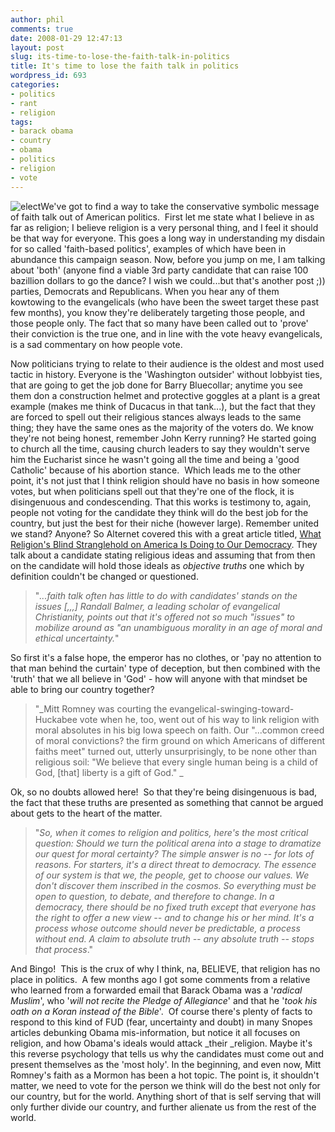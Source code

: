 ```yaml
---
author: phil
comments: true
date: 2008-01-29 12:47:13
layout: post
slug: its-time-to-lose-the-faith-talk-in-politics
title: It's time to lose the faith talk in politics
wordpress_id: 693
categories:
- politics
- rant
- religion
tags:
- barack obama
- country
- obama
- politics
- religion
- vote
---
```


![elect](http://www.fak3r.com/wp-content/uploads/2008/01/elect2.jpg)We've got to find a way to take the conservative symbolic message of faith talk out of American politics.  First let me state what I believe in as far as religion; I believe religion is a very personal thing, and I feel it should be that way for everyone.  This goes a long way in understanding my disdain for so called 'faith-based politics', examples of which have been in abundance this campaign season.  Now, before you jump on me, I am talking about 'both' (anyone find a viable 3rd party candidate that can raise 100 bazillion dollars to go the dance? I wish we could...but that's another post ;)) parties, Democrats and Republicans.  When you hear any of them kowtowing to the evangelicals (who have been the sweet target these past few months), you know they're deliberately targeting those people, and those people only.  The fact that so many have been called out to 'prove' their conviction is the true one, and in line with the vote heavy evangelicals, is a sad commentary on how people vote.
<!-- more -->
Now politicians trying to relate to their audience is the oldest and most used tactic in history.  Everyone is the 'Washington outsider' without lobbyist ties, that are going to get the job done for Barry Bluecollar; anytime you see them don a construction helmet and protective goggles at a plant is a great example (makes me think of Ducacus in that tank...), but the fact that they are forced to spell out their religious stances always leads to the same thing; they have the same ones as the majority of the voters do.  We know they're not being honest, remember John Kerry running?  He started going to church all the time, causing church leaders to say they wouldn't serve him the Eucharist since he wasn't going all the time and being a 'good Catholic' because of his abortion stance.  Which leads me to the other point, it's not just that I think religion should have no basis in how someone votes, but when politicians spell out that they're one of the flock, it is disingenuous and condescending.  That this works is testimony to, again, people not voting for the candidate they think will do the best job for the country, but just the best for their niche (however large).  Remember united we stand?  Anyone?  So Alternet covered this with a great article titled, [What Religion's Blind Stranglehold on America Is Doing to Our Democracy](http://www.alternet.org/story/73764/?page=entire).  They talk about a candidate stating religious ideas and assuming that from then on the candidate will hold those ideals as _objective truths_ one which by definition couldn't be changed or questioned.


> "_...faith talk often has little to do with candidates' stands on the issues [,,,] Randall Balmer, a leading scholar of evangelical Christianity, points out that it's offered not so much "issues" to mobilize around as "an unambiguous morality in an age of moral and ethical uncertainty._"


So first it's a false hope, the emperor has no clothes, or 'pay no attention to that man behind the curtain' type of deception, but then combined with the 'truth' that we all believe in 'God' - how will anyone with that mindset be able to bring our country together?


> "_Mitt Romney was courting the evangelical-swinging-toward-Huckabee vote when he, too, went out of his way to link religion with moral absolutes in his big Iowa speech on faith. Our "...common creed of moral convictions? the firm ground on which Americans of different faiths meet" turned out, utterly unsurprisingly, to be none other than religious soil: "We believe that every single human being is a child of God, [that] liberty is a gift of God." _


Ok, so no doubts allowed here!  So that they're being disingenuous is bad, the fact that these truths are presented as something that cannot be argued about gets to the heart of the matter.


> "_So, when it comes to religion and politics, here's the most critical question: Should we turn the political arena into a stage to dramatize our quest for moral certainty? The simple answer is no -- for lots of reasons. For starters, it's a direct threat to democracy. The essence of our system is that we, the people, get to choose our values. We don't discover them inscribed in the cosmos. So everything must be open to question, to debate, and therefore to change. In a democracy, there should be no fixed truth except that everyone has the right to offer a new view -- and to change his or her mind. It's a process whose outcome should never be predictable, a process without end. A claim to absolute truth -- any absolute truth -- stops that process_."


And Bingo!  This is the crux of why I think, na, BELIEVE, that religion has no place in politics.  A few months ago I got some comments from a relative who learned from a forwarded email that Barack Obama was a '_radical Muslim_', who '_will not recite the Pledge of Allegiance_' and that he '_took his oath on a Koran instead of the Bible_'.  Of course there's plenty of facts to respond to this kind of FUD (fear, uncertainty and doubt) in many Snopes articles debunking Obama mis-information, but notice it all focuses on religion, and how Obama's ideals would attack _their _religion. Maybe it's this reverse psychology that tells us why the candidates must come out and present themselves as the 'most holy'. In the beginning, and even now, Mitt Romney's faith as a Mormon has been a hot topic. The point is, it shouldn't matter, we need to vote for the person we think will do the best not only for our country, but for the world. Anything short of that is self serving that will only further divide our country, and further alienate us from the rest of the world.
